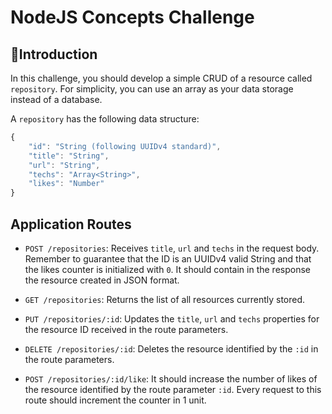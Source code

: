 # NodeJS Concepts Challenge

## 🚀Introduction

In this challenge, you should develop a simple CRUD of a resource called `repository`. 
For simplicity, you can use an array as your data storage instead of a database.

A `repository` has the following data structure:

```js
{
    "id": "String (following UUIDv4 standard)",
    "title": "String",
    "url": "String",
    "techs": "Array<String>",
    "likes": "Number"
}
```

## Application Routes

- `POST /repositories`: Receives `title`, `url` and `techs` in the request body. Remember to guarantee that the ID is an UUIDv4 valid String and that the likes counter is initialized with `0`. It should contain in the response the resource created in JSON format.

- `GET /repositories`: Returns the list of all resources currently stored.

- `PUT /repositories/:id`: Updates the `title`, `url` and `techs` properties for the resource ID received in the route parameters.

- `DELETE /repositories/:id`: Deletes the resource identified by the `:id` in the route parameters.

- `POST /repositories/:id/like`: It should increase the number of likes of the resource identified by the route parameter `:id`. Every request to this route should increment the counter in 1 unit.
